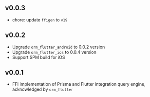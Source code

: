 ## v0.0.3

- chore: update `ffigen` to `v19`

## v0.0.2

- Upgrade `orm_flutter_android` to 0.0.2 version
- Upgrade `orm_flutter_ios` to 0.0.4 version
- Support SPM build for iOS

## v0.0.1

- FFI implementation of Prisma and Flutter integration query engine, acknowledged by `orm_flutter`

